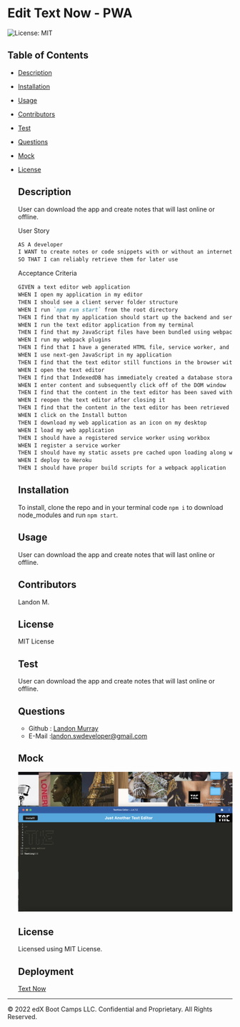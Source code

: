 # Edit Text Now - PWA 
  ![License: MIT](https://img.shields.io/badge/License-MIT-green.svg)

  ## Table of Contents
  * [Description](#description)
  * [Installation](#installation)
  * [Usage](#usage)
  * [Contributors](#contributors)
  * [Test](#test)
  * [Questions](#questions)
  * [Mock](#mock)


  
* [License](#license)

    
  ## Description
  User can download the app and create notes that will last online or offline. 

  User Story
  ```md
  AS A developer
  I WANT to create notes or code snippets with or without an internet connection
  SO THAT I can reliably retrieve them for later use
  ```


  Acceptance Criteria
  ```md
  GIVEN a text editor web application
  WHEN I open my application in my editor
  THEN I should see a client server folder structure
  WHEN I run `npm run start` from the root directory
  THEN I find that my application should start up the backend and serve the client
  WHEN I run the text editor application from my terminal
  THEN I find that my JavaScript files have been bundled using webpack
  WHEN I run my webpack plugins
  THEN I find that I have a generated HTML file, service worker, and a manifest file
  WHEN I use next-gen JavaScript in my application
  THEN I find that the text editor still functions in the browser without errors
  WHEN I open the text editor
  THEN I find that IndexedDB has immediately created a database storage
  WHEN I enter content and subsequently click off of the DOM window
  THEN I find that the content in the text editor has been saved with IndexedDB
  WHEN I reopen the text editor after closing it
  THEN I find that the content in the text editor has been retrieved from our IndexedDB
  WHEN I click on the Install button
  THEN I download my web application as an icon on my desktop
  WHEN I load my web application
  THEN I should have a registered service worker using workbox
  WHEN I register a service worker
  THEN I should have my static assets pre cached upon loading along with subsequent pages and static assets
  WHEN I deploy to Heroku
  THEN I should have proper build scripts for a webpack application
  ```
 
  
  ## Installation
  To install, clone the repo and in your terminal code `npm i` to download node_modules and run `npm start`.
  ## Usage
  User can download the app and create notes that will last online or offline. 
  ## Contributors
  Landon M.
  ## License
  MIT License
  ## Test
  User can download the app and create notes that will last online or offline. 

  ## Questions
  * Github : [Landon Murray](https://github.com/LandoBM/)
  * E-Mail :landon.swdeveloper@gmail.com

  ## Mock
  ![Image](./asset/Screenshot%202023-03-20%20at%2012.21.43%20AM.png)

  ## License
    Licensed using MIT License.
  
  ## Deployment
  [Text Now](https://edittextnow.herokuapp.com/)


- - -
© 2022 edX Boot Camps LLC. Confidential and Proprietary. All Rights Reserved.
